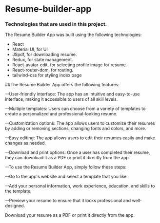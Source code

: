 # Resume-builder-app

### Technologies that are used in this project.
The Resume Builder App was built using the following technologies:
  <ul>
    <li>React</li> 
    <li>Material UI, for UI</li>  
    <li>JSpdf, for downloading resume.</li> 
    <li>Redux, for state management.</li>  
    <li>React-avatar-edit, for selecting profile image for resume.</li>
    <li>React-router-dom, for routing.</li>
    <li>tailwind-css for styling index page </li>
  </ul>
  
##The Resume Builder App offers the following features:

--User-friendly interface: The app has an intuitive and easy-to-use interface, making it accessible to users of all skill levels.

--Multiple templates: Users can choose from a variety of templates to create a personalized and professional-looking resume.

--Customization options: The app allows users to customize their resumes by adding or removing sections, changing fonts and colors, and more.

--Easy editing: The app allows users to edit their resumes easily and make changes as needed.

--Download and print options: Once a user has completed their resume, they can download it as a PDF or print it directly from the app.

--To use the Resume Builder App, simply follow these steps:

--Go to the app's website and select a template that you like.

--Add your personal information, work experience, education, and skills to the template.

--Preview your resume to ensure that it looks professional and well-designed.

Download your resume as a PDF or print it directly from the app.
